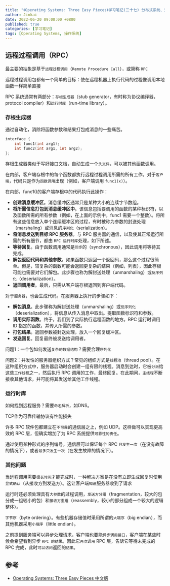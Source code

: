 ```yaml
---
title: "《Operating Systems: Three Easy Pieces》学习笔记(三十七) 分布式系统、远程过程调用（RPC）"
author: Jinkai
date: 2022-06-20 09:00:00 +0800
published: true
categories: [学习笔记]
tags: [Operating Systems, 操作系统]
---
```


## 远程过程调用（RPC）

最主要的抽象是基于`远程过程调用`（`Remote Procedure Call`），或简称 `RPC`

远程过程调用包都有一个简单的目标：使在远程机器上执行代码的过程像调用本地函数一样简单直接

RPC 系统通常有两部分：`存根生成器`（stub generator，有时称为协议编译器，protocol compiler）和`运行时库`（run-time library）。

### 存根生成器

通过自动化，消除将函数参数和结果打包成消息的一些痛苦。

```c
interface {
    int func1(int arg1);
    int func2(int arg1, int arg2);
};
```

存根生成器类似于写好接口文档，自动生成一个`头文件`，可以被其他函数调用。

在内部，客户端存根中的每个函数都执行远程过程调用所需的所有工作。对于`客户端`，代码只是作为`函数调用`出现（例如，客户端调用 `func1(x)`）。

在内部，func1()的客户端存根中的代码执行此操作：

- **创建消息缓冲区**。消息缓冲区通常只是某种大小的连续字节数组。
- **将所需信息打包到消息缓冲区中**。该信息包括要调用的函数的某种标识符，以及函数所需的所有参数（例如，在上面的示例中，func1 需要一个整数）。将所有这些信息放入单个连续缓冲区的过程，有时被称为参数的封送处理（marshaling）或消息的`序列化`（serialization）。
- **将消息发送到目标 RPC 服务器**。与 RPC 服务器的通信，以及使其正常运行所需的所有细节，都由 `RPC 运行时库`处理，如下所述。
- **等待回复**。由于函数调用通常是`同步`的（synchronous），因此调用将等待其完成。
- **解包返回代码和其他参数**。如果函数只返回一个返回码，那么这个过程很简单。但是，较复杂的函数可能会返回更复杂的结果（例如，列表），因此存根可能也需要对它们解包。此步骤也称为解封送处理（unmarshaling）或`反序列化`（deserialization）。
- **返回调用者**。最后，只需从客户端存根返回到客户端代码。

对于`服务器`，也会生成代码。在服务器上执行的步骤如下：

- **解包消息**。此步骤称为解封送处理（unmarshaling）或`反序列化`（deserialization），将信息从传入消息中取出。提取函数标识符和参数。
- **调用实际函数**。终于，我们到了实际执行远程函数的地方。RPC 运行时调用 ID 指定的函数，并传入所需的参数。
- **打包结果**。返回参数被封送处理，放入一个回复缓冲区。
- **发送回复**。回复最终被发送给调用者。

问题1：一个包如何发送`复杂的数据结构`？需要合理`序列化`

问题2：并发性的服务器组织方式？常见的组织方式是`线程池`（thread pool）。在这种组织方式中，服务器启动时会创建一组有限的线程。消息到达时，它被`分派`给这些`工作线程`之一，然后执行 RPC 调用的工作，最终回复。在此期间，`主线程`不断接收其他请求，并可能将其发送给其他工作线程。

### 运行时库

如何找到远程服务？需要`命名解析`，如DNS。

TCP作为可靠传输协议有性能损失

许多 RPC 软件包都建立在`不可靠`的通信层之上，例如 UDP。这样做可以实现更高效的 RPC 层，但确实增加了为 RPC 系统提供`可靠性的责任`。

通过使用某种形式的序列编号，通信层可以保证每个 RPC `只发生一次`（在没有故障的情况下），或者`最多只发生一次`（在发生故障的情况下）。

### 其他问题

当远程调用需要`很长时间`才能完成时，一种解决方案是在没有立即生成回复时使用`显式确认`（从接收方到发送方）。这让客户端`知道`服务器收到了请求

运行时还必须处理具有`大参数`的过程调用，`发送方分组`（fragmentation，较大的包分成一组较小的包）和`接收方重组`（reassembly，较小的部分组成一个较大的逻辑整体）。

`字节序`（byte ordering）。有些机器存储值时采用所谓的`大端序`（big endian），而其他机器采用`小端序`（little endian）。

之前提到服务端可以异步处理请求，客户端也要能`异步调用接口`，客户端在某些时候会希望看到异步 `RPC 的结果`。因此它`再次调用` RPC 层，告诉它等待未完成的 RPC 完成，此时`可以访问`返回的`结果`。

## 参考

- [Operating Systems: Three Easy Pieces 中文版](https://pages.cs.wisc.edu/~remzi/OSTEP/Chinese/47.pdf)
